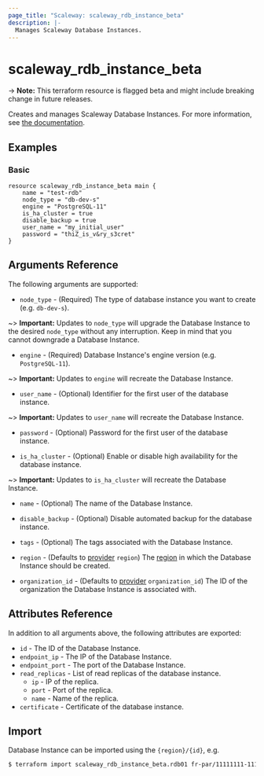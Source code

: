 ```yaml
---
page_title: "Scaleway: scaleway_rdb_instance_beta"
description: |-
  Manages Scaleway Database Instances.
---
```


# scaleway_rdb_instance_beta

-> **Note:** This terraform resource is flagged beta and might include breaking change in future releases.

Creates and manages Scaleway Database Instances. For more information, see [the documentation](https://developers.scaleway.com/en/products/rdb/api).

## Examples

### Basic

```hcl
resource scaleway_rdb_instance_beta main {
    name = "test-rdb"
    node_type = "db-dev-s"
    engine = "PostgreSQL-11"
    is_ha_cluster = true
    disable_backup = true
    user_name = "my_initial_user"
    password = "thiZ_is_v&ry_s3cret"
}
```

## Arguments Reference

The following arguments are supported:

- `node_type` - (Required) The type of database instance you want to create (e.g. `db-dev-s`).

~> **Important:** Updates to `node_type` will upgrade the Database Instance to the desired `node_type` without any interruption. Keep in mind that you cannot downgrade a Database Instance.

- `engine` - (Required) Database Instance's engine version (e.g. `PostgreSQL-11`).

~> **Important:** Updates to `engine` will recreate the Database Instance.

- `user_name` - (Optional) Identifier for the first user of the database instance.

~> **Important:** Updates to `user_name` will recreate the Database Instance.

- `password` - (Optional) Password for the first user of the database instance.

- `is_ha_cluster` - (Optional) Enable or disable high availability for the database instance.

~> **Important:** Updates to `is_ha_cluster` will recreate the Database Instance.

- `name` - (Optional) The name of the Database Instance.

- `disable_backup` - (Optional) Disable automated backup for the database instance.

- `tags` - (Optional) The tags associated with the Database Instance.

- `region` - (Defaults to [provider](../index.md#region) `region`) The [region](../guides/regions_and_zones.md#regions) in which the Database Instance should be created.

- `organization_id` - (Defaults to [provider](../index.md#organization_id) `organization_id`) The ID of the organization the Database Instance is associated with.


## Attributes Reference

In addition to all arguments above, the following attributes are exported:

- `id` - The ID of the Database Instance.
- `endpoint_ip` - The IP of the Database Instance.
- `endpoint_port` - The port of the Database Instance.
- `read_replicas` - List of read replicas of the database instance.
    - `ip` - IP of the replica.
    - `port` - Port of the replica.
    - `name` - Name of the replica.
- `certificate` - Certificate of the database instance.


## Import

Database Instance can be imported using the `{region}/{id}`, e.g.

```bash
$ terraform import scaleway_rdb_instance_beta.rdb01 fr-par/11111111-1111-1111-1111-111111111111
```
